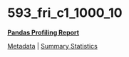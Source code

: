 # 593_fri_c1_1000_10

[**Pandas Profiling Report**](https://epistasislab.github.io/penn-ml-benchmarks/profile/593_fri_c1_1000_10.html)

[Metadata](metadata.yaml) | [Summary Statistics](summary_stats.tsv)

